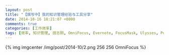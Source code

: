 ```yaml
---
layout: post
title: "【撰写中】我的知识管理经验与工具分享"
date: 2014-10-16 18:21:07 +0800
comments: true
categories: [工作效率]
tags: [效率, 知识管理, 田志刚, OmniFocus, Evernote, FocusMask, Ulysses, Pocket, Wunderlist, Producteev, iDocument, mediawiki, Byword, octopress, Dash, Gistify, PopClip, Caffeinated, 鲜果阅读, 小酱油]
---
```


{% img imgcenter /img/post/2014-10/2.png 256 256 OmniFocus %}

